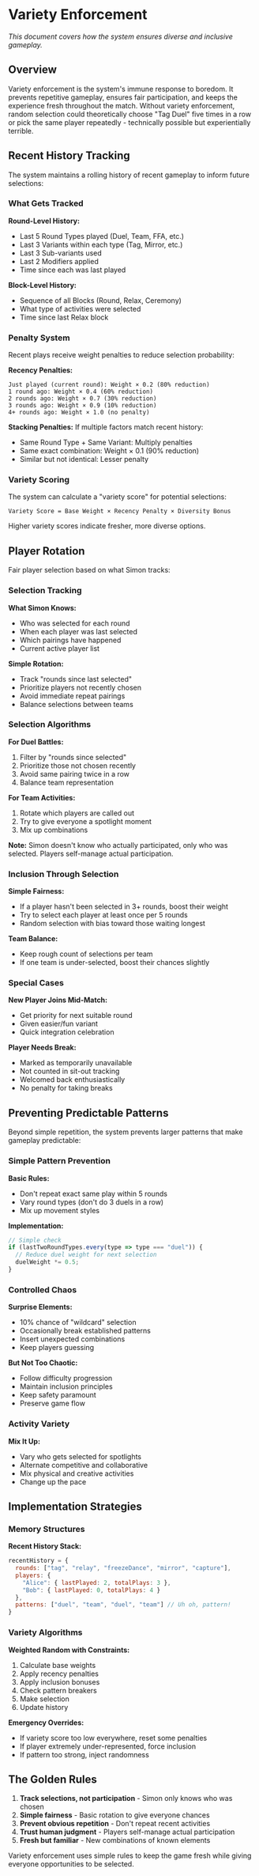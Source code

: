 # Variety Enforcement

*This document covers how the system ensures diverse and inclusive gameplay.*

## Overview

Variety enforcement is the system's immune response to boredom. It prevents repetitive gameplay, ensures fair participation, and keeps the experience fresh throughout the match. Without variety enforcement, random selection could theoretically choose "Tag Duel" five times in a row or pick the same player repeatedly - technically possible but experientially terrible.

## Recent History Tracking

The system maintains a rolling history of recent gameplay to inform future selections:

### What Gets Tracked

**Round-Level History:**
- Last 5 Round Types played (Duel, Team, FFA, etc.)
- Last 3 Variants within each type (Tag, Mirror, etc.)
- Last 3 Sub-variants used
- Last 2 Modifiers applied
- Time since each was last played

**Block-Level History:**
- Sequence of all Blocks (Round, Relax, Ceremony)
- What type of activities were selected
- Time since last Relax block

### Penalty System

Recent plays receive weight penalties to reduce selection probability:

**Recency Penalties:**
```
Just played (current round): Weight × 0.2 (80% reduction)
1 round ago: Weight × 0.4 (60% reduction)
2 rounds ago: Weight × 0.7 (30% reduction)
3 rounds ago: Weight × 0.9 (10% reduction)
4+ rounds ago: Weight × 1.0 (no penalty)
```

**Stacking Penalties:**
If multiple factors match recent history:
- Same Round Type + Same Variant: Multiply penalties
- Same exact combination: Weight × 0.1 (90% reduction)
- Similar but not identical: Lesser penalty

### Variety Scoring

The system can calculate a "variety score" for potential selections:
```
Variety Score = Base Weight × Recency Penalty × Diversity Bonus
```

Higher variety scores indicate fresher, more diverse options.

## Player Rotation

Fair player selection based on what Simon tracks:

### Selection Tracking

**What Simon Knows:**
- Who was selected for each round
- When each player was last selected
- Which pairings have happened
- Current active player list

**Simple Rotation:**
- Track "rounds since last selected"
- Prioritize players not recently chosen
- Avoid immediate repeat pairings
- Balance selections between teams

### Selection Algorithms

**For Duel Battles:**
1. Filter by "rounds since selected"
2. Prioritize those not chosen recently
3. Avoid same pairing twice in a row
4. Balance team representation

**For Team Activities:**
1. Rotate which players are called out
2. Try to give everyone a spotlight moment
3. Mix up combinations

**Note:** Simon doesn't know who actually participated, only who was selected. Players self-manage actual participation.

### Inclusion Through Selection

**Simple Fairness:**
- If a player hasn't been selected in 3+ rounds, boost their weight
- Try to select each player at least once per 5 rounds
- Random selection with bias toward those waiting longest

**Team Balance:**
- Keep rough count of selections per team
- If one team is under-selected, boost their chances slightly

### Special Cases

**New Player Joins Mid-Match:**
- Get priority for next suitable round
- Given easier/fun variant
- Quick integration celebration

**Player Needs Break:**
- Marked as temporarily unavailable
- Not counted in sit-out tracking
- Welcomed back enthusiastically
- No penalty for taking breaks

## Preventing Predictable Patterns

Beyond simple repetition, the system prevents larger patterns that make gameplay predictable:

### Simple Pattern Prevention

**Basic Rules:**
- Don't repeat exact same play within 5 rounds
- Vary round types (don't do 3 duels in a row)
- Mix up movement styles

**Implementation:**
```javascript
// Simple check
if (lastTwoRoundTypes.every(type => type === "duel")) {
  // Reduce duel weight for next selection
  duelWeight *= 0.5;
}
```

### Controlled Chaos

**Surprise Elements:**
- 10% chance of "wildcard" selection
- Occasionally break established patterns
- Insert unexpected combinations
- Keep players guessing

**But Not Too Chaotic:**
- Follow difficulty progression
- Maintain inclusion principles  
- Keep safety paramount
- Preserve game flow

### Activity Variety

**Mix It Up:**
- Vary who gets selected for spotlights
- Alternate competitive and collaborative
- Mix physical and creative activities
- Change up the pace

## Implementation Strategies

### Memory Structures

**Recent History Stack:**
```javascript
recentHistory = {
  rounds: ["tag", "relay", "freezeDance", "mirror", "capture"],
  players: {
    "Alice": { lastPlayed: 2, totalPlays: 3 },
    "Bob": { lastPlayed: 0, totalPlays: 4 }
  },
  patterns: ["duel", "team", "duel", "team"] // Uh oh, pattern!
}
```

### Variety Algorithms

**Weighted Random with Constraints:**
1. Calculate base weights
2. Apply recency penalties
3. Apply inclusion bonuses
4. Check pattern breakers
5. Make selection
6. Update history

**Emergency Overrides:**
- If variety score too low everywhere, reset some penalties
- If player extremely under-represented, force inclusion
- If pattern too strong, inject randomness


## The Golden Rules

1. **Track selections, not participation** - Simon only knows who was chosen
2. **Simple fairness** - Basic rotation to give everyone chances
3. **Prevent obvious repetition** - Don't repeat recent activities
4. **Trust human judgment** - Players self-manage actual participation
5. **Fresh but familiar** - New combinations of known elements

Variety enforcement uses simple rules to keep the game fresh while giving everyone opportunities to be selected.